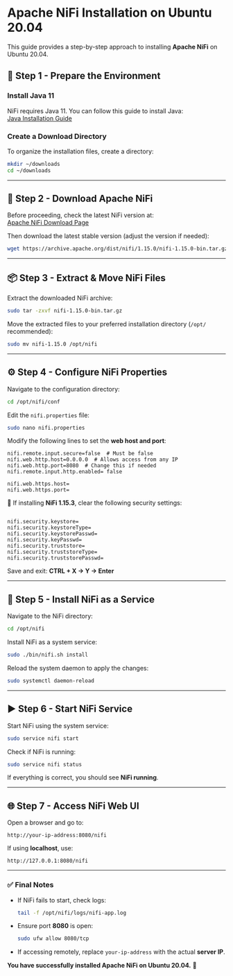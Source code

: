 # Apache NiFi Installation on Ubuntu 20.04

This guide provides a step-by-step approach to installing **Apache NiFi** on Ubuntu 20.04.

## 🚀 Step 1 - Prepare the Environment

### Install Java 11
NiFi requires Java 11. You can follow this guide to install Java:  
[Java Installation Guide](https://github.com/Furkaragoz/big-data-ai-installation/tree/main/java)

### Create a Download Directory
To organize the installation files, create a directory:

```bash
mkdir ~/downloads
cd ~/downloads
```

---

## 🔽 Step 2 - Download Apache NiFi

Before proceeding, check the latest NiFi version at:  
[Apache NiFi Download Page](https://nifi.apache.org/download.html)

Then download the latest stable version (adjust the version if needed):

```bash
wget https://archive.apache.org/dist/nifi/1.15.0/nifi-1.15.0-bin.tar.gz
```

---

## 📦 Step 3 - Extract & Move NiFi Files

Extract the downloaded NiFi archive:

```bash
sudo tar -zxvf nifi-1.15.0-bin.tar.gz
```

Move the extracted files to your preferred installation directory (`/opt/` recommended):

```bash
sudo mv nifi-1.15.0 /opt/nifi
```

---

## ⚙️ Step 4 - Configure NiFi Properties

Navigate to the configuration directory:

```bash
cd /opt/nifi/conf
```

Edit the `nifi.properties` file:

```bash
sudo nano nifi.properties
```

Modify the following lines to set the **web host and port**:

```properties
nifi.remote.input.secure=false  # Must be false
nifi.web.http.host=0.0.0.0  # Allows access from any IP
nifi.web.http.port=8080  # Change this if needed
nifi.remote.input.http.enabled= false

nifi.web.https.host=
nifi.web.https.port=
```

🔹 If installing **NiFi 1.15.3**, clear the following security settings:

```properties

nifi.security.keystore= 
nifi.security.keystoreType= 
nifi.security.keystorePasswd= 
nifi.security.keyPasswd= 
nifi.security.truststore= 
nifi.security.truststoreType= 
nifi.security.truststorePasswd=
```

Save and exit: **CTRL + X → Y → Enter**

---

## 🔧 Step 5 - Install NiFi as a Service

Navigate to the NiFi directory:

```bash
cd /opt/nifi
```

Install NiFi as a system service:

```bash
sudo ./bin/nifi.sh install
```

Reload the system daemon to apply the changes:

```bash
sudo systemctl daemon-reload
```

---

## ▶️ Step 6 - Start NiFi Service

Start NiFi using the system service:

```bash
sudo service nifi start
```

Check if NiFi is running:

```bash
sudo service nifi status
```

If everything is correct, you should see **NiFi running**.

---

## 🌐 Step 7 - Access NiFi Web UI

Open a browser and go to:

```
http://your-ip-address:8080/nifi
```

If using **localhost**, use:

```
http://127.0.0.1:8080/nifi
```

---

### ✅ **Final Notes**
- If NiFi fails to start, check logs:
  ```bash
  tail -f /opt/nifi/logs/nifi-app.log
  ```
- Ensure port **8080** is open:
  ```bash
  sudo ufw allow 8080/tcp
  ```
- If accessing remotely, replace `your-ip-address` with the actual **server IP**.

**You have successfully installed Apache NiFi on Ubuntu 20.04.** 🎉

